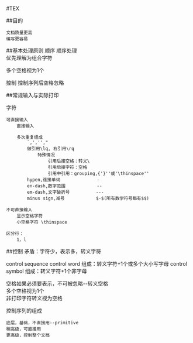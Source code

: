 #TEX

##目的

    文档质量更高
    编写更容易


##基本处理原则
顺序
    顺序处理   
    优先理解为组合字符

多个空格视为1个

控制
    控制序列后空格忽略
    

##常规输入与实际打印

字符

    可直接输入
        直接输入

        多次重复组成
            `,','',"
            做引用\lq, 右引用\rq
                特殊情况
                    引用后接空格：转义\
                    引用后接字符：空格
                    引用中引用：grouping,{'}''或'\thinspace''
            hypen,连接单词              -   
            en-dash,数字范围            --
            em-dash,文字破折号          ---
            minus sign,减号            $-$(所有数学符号都有$$)
        
    不可直接输入
        显示空格字符
        小空格字符 \thinspace

    区分行：
        1，l

##控制
矛盾：字符少，表示多，转义字符


control sequence
    control word
        组成：转义字符+1个或多个大小写字母
    control symbol
        组成：转义字符+1个非字母

空格如果必须要表示，不可被忽略--转义空格   
多个空格视为1个   
非打印字符转义视为空格

控制序列的组成

    底层，基础，不直接用--primitive
    稍高级，可直接用
    更高级，控制整个文档
